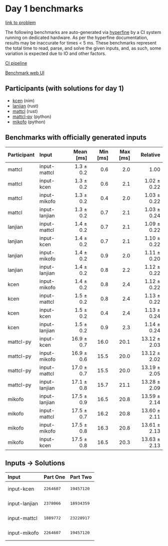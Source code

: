 # Day 1 benchmarks

[link to problem](https://adventofcode.com/2024/day/1)

The following benchmarks are auto-generated via
[hyperfine](https://github.com/sharkdp/hyperfine) by a CI system running on
dedicated hardware. As per the hyperfine documentation, results may be
inaccurate for times < 5 ms. These benchmarks represent the total time to read,
parse, and solve the given inputs, and, as such, some variation is expected due
to IO and other factors.

[CI pipeline](http://ci.papercode.net:8080/teams/main/pipelines/aoc2024)

[Benchmark web UI](https://aoc.ancalagon.black)


## Participants (with solutions for day 1)

- [kcen](https://github.com/kcen/aoc2024) (nim)
- [lanjian](https://github.com/lanjian/aoc-2024) (rust)
- [mattcl](https://github.com/mattcl/aoc2024) (rust)
- [mattcl-py](https://github.com/mattcl/aoc2024-py) (python)
- [mikofo](https://github.com/mikofo/aoc2024) (python)


## Benchmarks with officially generated inputs

| Participant | Input | Mean [ms] | Min [ms] | Max [ms] | Relative |
|:---|:---|---:|---:|---:|---:|
| mattcl | input-mattcl | 1.3 ± 0.2 | 0.6 | 2.0 | 1.00 |
| mattcl | input-kcen | 1.3 ± 0.2 | 0.6 | 2.1 | 1.02 ± 0.22 |
| mattcl | input-mikofo | 1.3 ± 0.2 | 0.4 | 2.0 | 1.03 ± 0.22 |
| mattcl | input-lanjian | 1.3 ± 0.2 | 0.7 | 2.1 | 1.03 ± 0.24 |
| lanjian | input-mattcl | 1.4 ± 0.2 | 0.7 | 2.1 | 1.09 ± 0.22 |
| lanjian | input-kcen | 1.4 ± 0.2 | 0.7 | 2.1 | 1.10 ± 0.22 |
| lanjian | input-mikofo | 1.4 ± 0.2 | 0.9 | 2.0 | 1.11 ± 0.20 |
| lanjian | input-lanjian | 1.4 ± 0.2 | 0.8 | 2.2 | 1.12 ± 0.22 |
| kcen | input-mikofo | 1.4 ± 0.2 | 0.8 | 2.4 | 1.12 ± 0.22 |
| kcen | input-mattcl | 1.5 ± 0.2 | 0.8 | 2.4 | 1.13 ± 0.22 |
| kcen | input-kcen | 1.5 ± 0.2 | 0.4 | 2.4 | 1.13 ± 0.24 |
| kcen | input-lanjian | 1.5 ± 0.2 | 0.9 | 2.3 | 1.14 ± 0.24 |
| mattcl-py | input-kcen | 16.9 ± 0.7 | 16.0 | 20.1 | 13.12 ± 2.03 |
| mattcl-py | input-mikofo | 16.9 ± 0.6 | 15.5 | 20.0 | 13.12 ± 2.02 |
| mattcl-py | input-mattcl | 17.0 ± 0.7 | 15.5 | 20.0 | 13.19 ± 2.05 |
| mattcl-py | input-lanjian | 17.1 ± 0.8 | 15.7 | 21.1 | 13.28 ± 2.09 |
| mikofo | input-lanjian | 17.5 ± 0.9 | 16.5 | 20.8 | 13.59 ± 2.14 |
| mikofo | input-mattcl | 17.5 ± 0.7 | 16.2 | 20.8 | 13.60 ± 2.11 |
| mikofo | input-mikofo | 17.5 ± 0.8 | 16.3 | 20.8 | 13.61 ± 2.13 |
| mikofo | input-kcen | 17.5 ± 0.8 | 16.5 | 20.3 | 13.63 ± 2.13 |


## Inputs -> Solutions

| Input | Part One | Part Two |
|:---|:---|:---|
|input-kcen|<pre>2264607</pre>|<pre>19457120</pre>|
|input-lanjian|<pre>2378066</pre>|<pre>18934359</pre>|
|input-mattcl|<pre>1889772</pre>|<pre>23228917</pre>|
|input-mikofo|<pre>2264607</pre>|<pre>19457120</pre>|